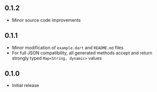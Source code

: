 ## 0.1.2

- Minor source code improvements

## 0.1.1

- Minor modification of `example.dart` and `README.md` files
- For full JSON compatibility, all generated methods accept and return strongly typed `Map<String, dynamic>` values

## 0.1.0

- Initial release
